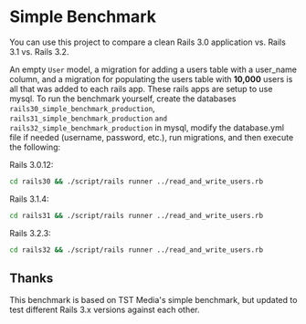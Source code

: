 # Simple Benchmark #

You can use this project to compare a clean Rails 3.0 application vs. Rails 3.1 vs. Rails 3.2.

An empty `User` model, a migration for adding a users table with a user_name column, and a
migration for populating the users table with **10,000** users is all that was added to each
rails app. These rails apps are setup to use mysql. To run the benchmark yourself, create
the databases `rails30_simple_benchmark_production`, `rails31_simple_benchmark_production`
`and rails32_simple_benchmark_production` in mysql, modify the database.yml file if
needed (username, password, etc.), run migrations, and then execute the following:

Rails 3.0.12:
```sh
cd rails30 && ./script/rails runner ../read_and_write_users.rb
```

Rails 3.1.4: 
```sh
cd rails31 && ./script/rails runner ../read_and_write_users.rb
```

Rails 3.2.3: 
```sh
cd rails32 && ./script/rails runner ../read_and_write_users.rb
```


## Thanks ##

This benchmark is based on TST Media's simple benchmark, but updated to test different Rails 3.x versions against each other.


